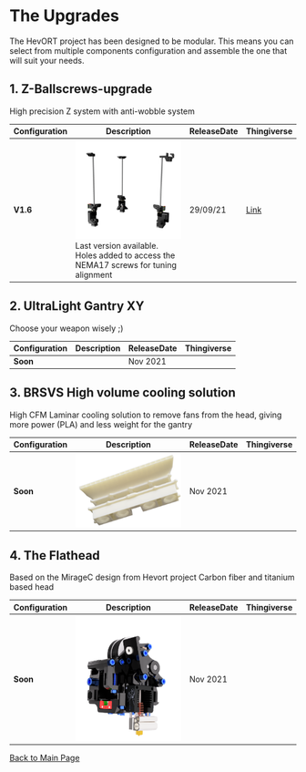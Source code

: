 # The Upgrades

The HevORT project has been designed to be modular. This means you can select from multiple components configuration and assemble the one that will suit your needs.  

## 1. Z-Ballscrews-upgrade
High precision Z system with anti-wobble system 

Configuration|Description|ReleaseDate|Thingiverse
-------------|-----------|-----------|-----------
**V1.6**|![alt text](/image/Complete.png) <br> Last version available. Holes added to access the NEMA17 screws for tuning alignment|29/09/21| [Link](https://www.thingiverse.com/thing:4978199)


## 2. UltraLight Gantry XY
Choose your weapon wisely ;)

Configuration|Description|ReleaseDate|Thingiverse
-------------|-----------|-----------|-----------
**Soon**||Nov 2021|



## 3. BRSVS High volume cooling solution
High CFM Laminar cooling solution to remove fans from the head, giving more power (PLA) and less weight for the gantry

Configuration|Description|ReleaseDate|Thingiverse
-------------|-----------|-----------|-----------
**Soon**|![alt text](/image/brsvs.png) <br> |Nov 2021|

## 4. The Flathead
Based on the MirageC design from Hevort project
Carbon fiber and titanium based head

Configuration|Description|ReleaseDate|Thingiverse
-------------|-----------|-----------|-----------
**Soon**|![alt text](/image/flathead.png) <br>|Nov 2021|




[Back to Main Page](/readme.md)
